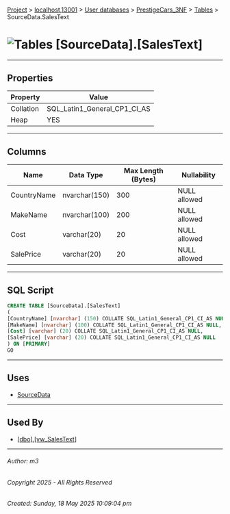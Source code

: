 #### 

[Project](../../../../index.md) > [localhost,13001](../../../index.md) > [User databases](../../index.md) > [PrestigeCars_3NF](../index.md) > [Tables](Tables.md) > SourceData.SalesText

# ![Tables](../../../../Images/Table32.png) [SourceData].[SalesText]

---

## <a name="#properties"></a>Properties

| Property | Value |
|---|---|
| Collation | SQL_Latin1_General_CP1_CI_AS |
| Heap | YES |


---

## <a name="#columns"></a>Columns

| Name | Data Type | Max Length (Bytes) | Nullability |
|---|---|---|---|
| CountryName | nvarchar(150) | 300 | NULL allowed |
| MakeName | nvarchar(100) | 200 | NULL allowed |
| Cost | varchar(20) | 20 | NULL allowed |
| SalePrice | varchar(20) | 20 | NULL allowed |


---

## <a name="#sqlscript"></a>SQL Script

```sql
CREATE TABLE [SourceData].[SalesText]
(
[CountryName] [nvarchar] (150) COLLATE SQL_Latin1_General_CP1_CI_AS NULL,
[MakeName] [nvarchar] (100) COLLATE SQL_Latin1_General_CP1_CI_AS NULL,
[Cost] [varchar] (20) COLLATE SQL_Latin1_General_CP1_CI_AS NULL,
[SalePrice] [varchar] (20) COLLATE SQL_Latin1_General_CP1_CI_AS NULL
) ON [PRIMARY]
GO

```


---

## <a name="#uses"></a>Uses

* [SourceData](../Security/Schemas/dbo_SourceData.md)


---

## <a name="#usedby"></a>Used By

* [[dbo].[vw_SalesText]](../Views/dbo_vw_SalesText.md)


---

###### Author:  m3

###### Copyright 2025 - All Rights Reserved

###### Created: Sunday, 18 May 2025 10:09:04 pm

